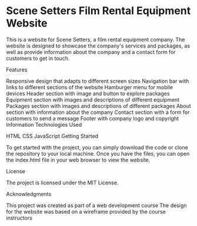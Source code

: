 # Scene Setters Film Rental Equipment Website

This is a website for Scene Setters, a film rental equipment company. The website is designed to showcase the company's services and packages, as well as provide information about the company and a contact form for customers to get in touch.

Features

Responsive design that adapts to different screen sizes
Navigation bar with links to different sections of the website
Hamburger menu for mobile devices
Header section with image and button to explore packages
Equipment section with images and descriptions of different equipment
Packages section with images and descriptions of different packages
About section with information about the company
Contact section with a form for customers to send a message
Footer with company logo and copyright information
Technologies Used

HTML
CSS
JavaScript
Getting Started

To get started with the project, you can simply download the code or clone the repository to your local machine. Once you have the files, you can open the index.html file in your web browser to view the website.


License

The project is licensed under the MIT License. 

Acknowledgments

This project was created as part of a web development course
The design for the website was based on a wireframe provided by the course instructors
